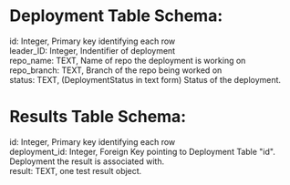 # Deployment Table Schema:
id: Integer, Primary key identifying each row<br>
leader_ID: Integer, Indentifier of deployment<br>
repo_name: TEXT, Name of repo the deployment is working on<br>
repo_branch: TEXT, Branch of the repo being worked on<br>
status: TEXT, (DeploymentStatus in text form) Status of the deployment.<br>

# Results Table Schema:
id: Integer, Primary key identifying each row<br>
deployment_id: Integer, Foreign Key pointing to Deployment Table "id". Deployment the result is associated with.<br>
result: TEXT, one test result object.<br>